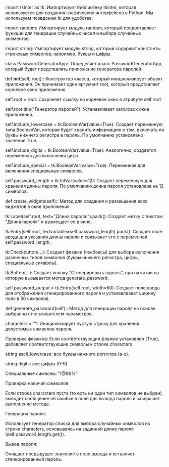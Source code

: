 import tkinter as tk: Импортирует библиотеку tkinter, которая используется для создания графических интерфейсов в Python. Мы используем псевдоним tk для удобства.
  
import random: Импортирует модуль random, который предоставляет функции для генерации случайных чисел и выбора случайных элементов.

import string: Импортирует модуль string, который содержит константы строковых символов, например, буквы и цифры.

class PasswordGeneratorApp:: Определяет класс PasswordGeneratorApp, который будет представлять приложение генератора паролей.

def __init__(self, root):: Конструктор класса, который инициализирует объект приложения. Он принимает один аргумент root, который представляет корневое окно приложения.

self.root = root: Сохраняет ссылку на корневое окно в атрибуте self.root.

self.root.title("Генератор паролей"): Устанавливает заголовок окна приложения.

self.include_lowercase = tk.BooleanVar(value=True): Создает переменную типа BooleanVar, которая будет хранить информацию о том, включать ли буквы нижнего регистра в пароль. По умолчанию установлено значение True.

self.include_digits = tk.BooleanVar(value=True): Аналогично, создается переменная для включения цифр.

self.include_special = tk.BooleanVar(value=True): Переменная для включения специальных символов.

self.password_length = tk.IntVar(value=12): Создает переменную для хранения длины пароля. По умолчанию длина пароля установлена на 12 символов.

def create_widgets(self):: Метод для создания и размещения всех виджетов в окне приложения.

tk.Label(self.root, text="Длина пароля:").pack(): Создает метку с текстом "Длина пароля" и размещает ее в окне.

tk.Entry(self.root, textvariable=self.password_length).pack(): Создает поле ввода для указания длины пароля и связывает его с переменной self.password_length.

tk.Checkbutton(...): Создает флажки (чекбоксы) для выбора включения различных типов символов (буквы нижнего регистра, цифры, специальные символы).

tk.Button(...): Создает кнопку "Сгенерировать пароль", при нажатии на которую вызывается метод generate_password.

self.password_output = tk.Entry(self.root, width=50): Создает поле ввода для отображения сгенерированного пароля и устанавливает ширину поля в 50 символов.

def generate_password(self):: Метод для генерации пароля на основе выбранных пользователем параметров.

characters = "": Инициализирует пустую строку для хранения допустимых символов пароля.

Проверка флажков: Если соответствующий флажок установлен (True), добавляет соответствующие символы к строке characters.

string.ascii_lowercase: все буквы нижнего регистра (a-z).

string.digits: все цифры (0-9).

Специальные символы: "!@#$%".

Проверка наличия символов:

Если строка characters пуста (то есть ни один тип символов не выбран), выводит сообщение об ошибке в поле для вывода пароля и завершает выполнение метода.

Генерация пароля:

Использует генератор списка для выбора случайных символов из строки characters, основываясь на заданной длине пароля (self.password_length.get()).

Вывод пароля:

Очищает предыдущее значение в поле вывода и вставляет сгенерированный пароль.
